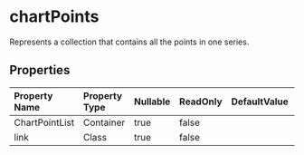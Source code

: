 # **chartPoints**

Represents a collection that contains all the points in one series. 

## **Properties**

| Property Name | Property Type | Nullable |  ReadOnly | DefaultValue | Description | 
| :- | :- | :- |:- |  :- | :- |
|ChartPointList|Container|true|false |  ||
|link|Class|true|false |  ||

